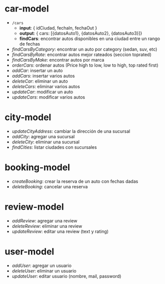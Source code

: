 # car-model
- `/cars` 
  - **input**: { idCiudad, fechaIn, fechaOut }
  - **output**: { cars: [{datosAuto1}, {datosAuto2}, {datosAuto3}]}
  - **findCars**: encontrar autos disponibles en una ciudad entre un rango de fechas
- *findCarsByCategory*: encontrar un auto por category (sedan, suv, etc)
- *findCarsByRate*: encontrar autos mejor rateados (seccion toprated)
- *findCarsByMake*: encontrar autos por marca
- *orderCars*: ordenar autos (Price high to low, low to high, top rated first)
- *addCar*: insertar un auto
- *addCars*: insertar varios autos
- *deleteCar*: eliminar un auto
- *deleteCars*: eliminar varios autos
- *updateCar*: modificar un auto
- *updateCars*: modificar varios autos 

# city-model
- *updateCityAddress*: cambiar la dirección de una sucursal
- *addCity*: agregar una sucursal
- *deleteCity*: eliminar una sucursal
- *findCities*: listar ciudades con sucursales

# booking-model
- *createBooking*: crear la reserva de un auto con fechas dadas
- *deleteBooking*: cancelar una reserva

# review-model
- *addReview*: agregar una review
- *deleteReview*: eliminar una review
- *updateReview*: editar una review (text y rating)

# user-model
- *addUser*: agregar un usuario
- *deleteUser*: eliminar un usuario
- *updateUser*: editar usuario (nombre, mail, password)